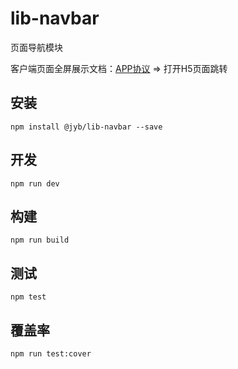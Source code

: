 # lib-navbar

页面导航模块

客户端页面全屏展示文档：[APP协议](https://ones.ai/wiki/#/team/Tnb2S5Qj/space/YVQyvvRX/page/JcrWVQMk) => 打开H5页面跳转

## 安装

```shell
npm install @jyb/lib-navbar --save
```

## 开发

```shell
npm run dev
```

## 构建

```shell
npm run build
```

## 测试

```shell
npm test
```

## 覆盖率

```shell
npm run test:cover
```
